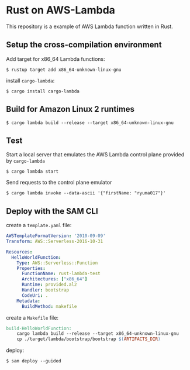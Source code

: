 # Rust on AWS-Lambda
This repository is a example of AWS Lambda function written in Rust.

## Setup the cross-compilation environment
Add target for x86_64 Lambda functions:

```
$ rustup target add x86_64-unknown-linux-gnu
```

install `cargo-lambda`:

```
$ cargo install cargo-lambda
```

## Build for Amazon Linux 2 runtimes

```
$ cargo lambda build --release --target x86_64-unknown-linux-gnu
```

## Test

Start a local server that emulates the AWS Lambda control plane provided by `cargo-lambda`

```
$ cargo lambda start
```

Send requests to the control plane emulator

```
$ cargo lambda invoke --data-ascii '{"firstName: "ryuma017"}'
```

## Deploy with the SAM CLI
create a `template.yaml` file:

```yaml
AWSTemplateFormatVersion: '2010-09-09'
Transform: AWS::Serverless-2016-10-31

Resources:
  HelloWorldFunction:
    Type: AWS::Serverless::Function
    Properties:
      FunctionName: rust-lambda-test
      Architectures: ["x86_64"]
      Runtime: provided.al2
      Handler: bootstrap
      CodeUri: .
    Metadata:
      BuildMethod: makefile
```

create a `Makefile` file:

```makefile
build-HelloWorldFunction:
	cargo lambda build --release --target x86_64-unknown-linux-gnu
	cp ./target/lambda/bootstrap/bootstrap $(ARTIFACTS_DIR)
```

deploy:

```
$ sam deploy --guided
```
